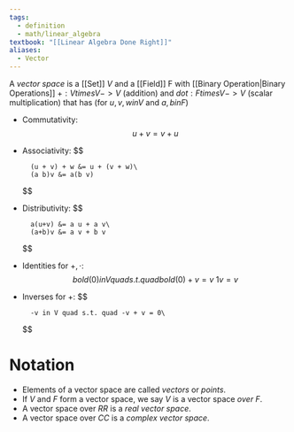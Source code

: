 ```yaml
---
tags:
  - definition
  - math/linear_algebra
textbook: "[[Linear Algebra Done Right]]"
aliases:
  - Vector
---
```

A _vector space_ is a [[Set]] $V$ and a [[Field]] F with [[Binary Operation|Binary Operations]] $+: V times V -> V$ (addition) and $dot: F times V -> V$ (scalar multiplication) that has (for $u,v,w in V$ and $a,b in F$)
- Commutativity: $$u+v = v+u$$
- Associativity: $$
	
		(u + v) + w &= u + (v + w)\
		(a b)v &= a(b v)
	$$
- Distributivity: $$
	
		a(u+v) &= a u + a v\
		(a+b)v &= a v + b v
	$$
- Identities for $+,\cdot$: $$
 bold(0) in V quad s.t. quad bold(0)+v = v\
1v=v
$$
- Inverses for $+$: $$
	
		-v in V quad s.t. quad -v + v = 0\
		
	$$
# Notation
- Elements of a vector space are called _vectors_ or _points_.
- If $V$ and $F$ form a vector space, we say $V$ is a vector space _over_ $F$.
- A vector space over $RR$ is a _real vector space_.
- A vector space over $CC$ is a _complex vector space_.